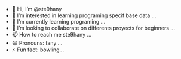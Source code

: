 - 👋 Hi, I’m @ste9hany
- 👀 I’m interested in learning programing specif base data ...
- 🌱 I’m currently learning programing ...
- 💞️ I’m looking to collaborate on differents proyects for beginners  ...
- 📫 How to reach me ste9hany ...
- 😄 Pronouns: fany ...
- ⚡ Fun fact: bowling...

<!---
ste9hany/ste9hany is a ✨ special ✨ repository because its `README.md` (this file) appears on your GitHub profile.
You can click the Preview link to take a look at your changes.
--->
